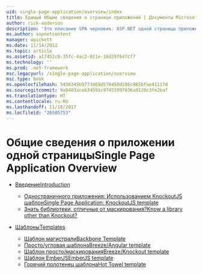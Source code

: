 ```yaml
---
uid: single-page-application/overview/index
title: Единый Общие сведения о странице приложений | Документы Microsoft
author: rick-anderson
description: 'Это описание SPA черновик: ASP.NET одной страницы приложений (SPA) — это новая функция в бета-тестировании MVC 4. Он обеспечивает более высокую end-to-end e...'
ms.author: aspnetcontent
manager: wpickett
ms.date: 11/14/2012
ms.topic: article
ms.assetid: a17452c8-35fc-4ac2-811e-16d29f647cf7
ms.technology: ''
ms.prod: .net-framework
msc.legacyurl: /single-page-application/overview
msc.type: book
ms.openlocfilehash: 5456349b9773469d570450d196c965bfae41117d
ms.sourcegitcommit: 9a9483aceb34591c97451997036a9120c3fe2baf
ms.translationtype: HT
ms.contentlocale: ru-RU
ms.lasthandoff: 11/10/2017
ms.locfileid: "26505753"
---
```

<a name="single-page-application-overview"></a><span data-ttu-id="d8c44-104">Общие сведения о приложении одной страницы</span><span class="sxs-lookup"><span data-stu-id="d8c44-104">Single Page Application Overview</span></span>
====================
- [<span data-ttu-id="d8c44-105">Введение</span><span class="sxs-lookup"><span data-stu-id="d8c44-105">Introduction</span></span>](introduction/index.md)

    - [<span data-ttu-id="d8c44-106">Одностраничного приложения: Использованием KnockoutJS шаблон</span><span class="sxs-lookup"><span data-stu-id="d8c44-106">Single Page Application: KnockoutJS template</span></span>](introduction/knockoutjs-template.md)
    - [<span data-ttu-id="d8c44-107">Знать библиотеки, отличные от маскирования?</span><span class="sxs-lookup"><span data-stu-id="d8c44-107">Know a library other than Knockout?</span></span>](introduction/other-libraries.md)
- [<span data-ttu-id="d8c44-108">Шаблоны</span><span class="sxs-lookup"><span data-stu-id="d8c44-108">Templates</span></span>](templates/index.md)

    - [<span data-ttu-id="d8c44-109">Шаблон магистрали</span><span class="sxs-lookup"><span data-stu-id="d8c44-109">Backbone Template</span></span>](templates/backbonejs-template.md)
    - [<span data-ttu-id="d8c44-110">Просто/угловая шаблона</span><span class="sxs-lookup"><span data-stu-id="d8c44-110">Breeze/Angular template</span></span>](templates/breezeangular-template.md)
    - [<span data-ttu-id="d8c44-111">Шаблон просто/маскирования</span><span class="sxs-lookup"><span data-stu-id="d8c44-111">Breeze/Knockout template</span></span>](templates/breezeknockout-template.md)
    - [<span data-ttu-id="d8c44-112">Шаблон EmberJS</span><span class="sxs-lookup"><span data-stu-id="d8c44-112">EmberJS template</span></span>](templates/emberjs-template.md)
    - [<span data-ttu-id="d8c44-113">Горячий полотенец шаблона</span><span class="sxs-lookup"><span data-stu-id="d8c44-113">Hot Towel template</span></span>](templates/hottowel-template.md)
